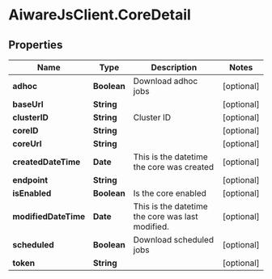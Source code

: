 # AiwareJsClient.CoreDetail

## Properties

Name | Type | Description | Notes
------------ | ------------- | ------------- | -------------
**adhoc** | **Boolean** | Download adhoc jobs | [optional] 
**baseUrl** | **String** |  | [optional] 
**clusterID** | **String** | Cluster ID | [optional] 
**coreID** | **String** |  | [optional] 
**coreUrl** | **String** |  | [optional] 
**createdDateTime** | **Date** | This is the datetime the core was created | [optional] 
**endpoint** | **String** |  | [optional] 
**isEnabled** | **Boolean** | Is the core enabled | [optional] 
**modifiedDateTime** | **Date** | This is the datetime the core was last modified. | [optional] 
**scheduled** | **Boolean** | Download scheduled jobs | [optional] 
**token** | **String** |  | [optional] 


